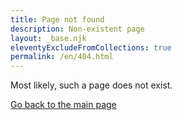 ```yaml
---
title: Page not found
description: Non-existent page
layout: _base.njk
eleventyExcludeFromCollections: true
permalink: /en/404.html
---
```


Most likely, such a page does not exist.

[Go back to the main page](/en/)

